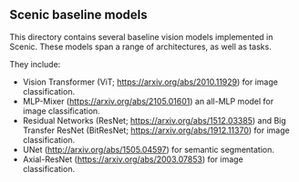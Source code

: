 ## Scenic baseline models
This directory contains several baseline vision models implemented in Scenic.
These models span a range of architectures, as well as tasks.

They include:

 * Vision Transformer (ViT; https://arxiv.org/abs/2010.11929) for image
  classification.
 * MLP-Mixer (https://arxiv.org/abs/2105.01601) an all-MLP model for image
  classification.
 * Residual Networks (ResNet; https://arxiv.org/abs/1512.03385) and Big Transfer
  ResNet (BitResNet; https://arxiv.org/abs/1912.11370) for image classification.
 * UNet (http://arxiv.org/abs/1505.04597) for semantic segmentation.
 * Axial-ResNet (https://arxiv.org/abs/2003.07853) for image classification.


